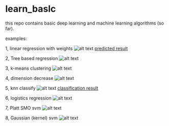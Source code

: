 # learn_baslc
this repo contains basic deep learning and machine learning algorithms (so far).

examples:

1, linear regression with weights
![alt text](https://github.com/JeffreyWang2864/learn_baslc/blob/master/learning/images/linear_regression%20with%20weights.png)
[predicted result](https://github.com/JeffreyWang2864/learn_baslc/blob/master/learning/images/lregression%20with%20weights%20result.txt)

2, Tree based regression
![alt text](https://github.com/JeffreyWang2864/learn_baslc/blob/master/learning/images/tree_based_regression.png)

3, k-means clustering
![alt text](https://github.com/JeffreyWang2864/learn_baslc/blob/master/learning/images/kmean_clustering.png)

4, dimension decrease
![alt text](https://github.com/JeffreyWang2864/learn_baslc/blob/master/learning/images/dimension%20decrease.png)

5, knn classify
![alt text](https://github.com/JeffreyWang2864/learn_baslc/blob/master/learning/images/knn.png)
[classification result](https://github.com/JeffreyWang2864/learn_baslc/blob/master/learning/images/knn_result.txt)

6, logistics regression
![alt text](https://github.com/JeffreyWang2864/learn_baslc/blob/master/learning/images/logic%20regression.png)

7, Platt SMO svm
![alt text](https://github.com/JeffreyWang2864/learn_baslc/blob/master/learning/images/platt_smo_svm.png)

8, Gaussian (kernel) svm
![alt text](https://github.com/JeffreyWang2864/learn_baslc/blob/master/learning/images/Gaussian%20kernel%20svm.png)
